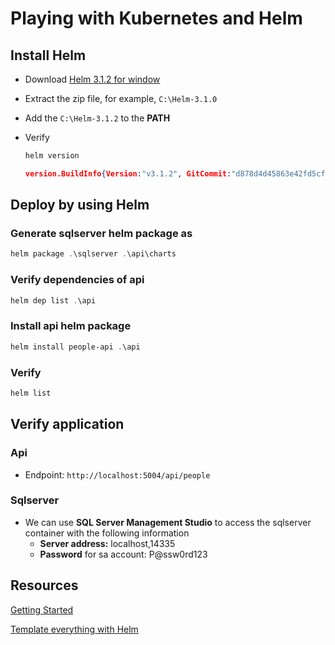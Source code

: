 # Playing with Kubernetes and Helm

## Install Helm

- Download [Helm 3.1.2 for window](https://get.helm.sh/helm-v3.1.2-windows-amd64.zip)
- Extract the zip file, for example, `C:\Helm-3.1.0`
- Add the `C:\Helm-3.1.2` to the **PATH**
- Verify

    ```powershell
    helm version
    ```

    ```json
    version.BuildInfo{Version:"v3.1.2", GitCommit:"d878d4d45863e42fd5cff6743294a11d28a9abce", GitTreeState:"clean", GoVersion:"go1.13.8"}
    ```

## Deploy by using Helm

### Generate sqlserver helm package as 

```powershell
helm package .\sqlserver .\api\charts
```

### Verify dependencies of api

```powershell
helm dep list .\api
```

### Install api helm package

```powershell
helm install people-api .\api
```

### Verify

```powershell
helm list
```

## Verify application

### Api

- Endpoint: `http://localhost:5004/api/people`

### Sqlserver

- We can use **SQL Server Management Studio** to access the sqlserver container with the following information
  - **Server address:** localhost,14335
  - **Password** for sa account: P@ssw0rd123

## Resources

[Getting Started](https://helm.sh/docs/chart_template_guide/getting_started/)

[Template everything with Helm](https://medium.com/@maorfr/template-everything-with-helm-48e5a32ff72d)